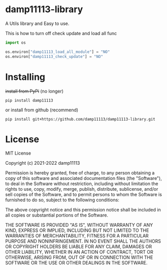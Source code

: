damp11113-library
===============
A Utils library and Easy to use.

This is how to turn off check update and load all func
```py
import os

os.environ["damp11113_load_all_module"] = "NO"
os.environ["damp11113_check_update"] = "NO"
```

Installing
===============
~~install from PyPi~~ (no longer)

    pip install damp11113
    
or install from github (recommend) 

    pip install git+https://github.com/damp11113/damp11113-library.git
    
License
===============

MIT License

Copyright (c) 2021-2022 damp11113

Permission is hereby granted, free of charge, to any person obtaining a copy of this software and associated documentation files (the "Software"), to deal in the Software without restriction, including without limitation the rights to use, copy, modify, merge, publish, distribute, sublicense, and/or sell copies of the Software, and to permit persons to whom the Software is furnished to do so, subject to the following conditions:

The above copyright notice and this permission notice shall be included in all copies or substantial portions of the Software.

THE SOFTWARE IS PROVIDED "AS IS", WITHOUT WARRANTY OF ANY KIND, EXPRESS OR IMPLIED, INCLUDING BUT NOT LIMITED TO THE WARRANTIES OF MERCHANTABILITY, FITNESS FOR A PARTICULAR PURPOSE AND NONINFRINGEMENT. IN NO EVENT SHALL THE AUTHORS OR COPYRIGHT HOLDERS BE LIABLE FOR ANY CLAIM, DAMAGES OR OTHER LIABILITY, WHETHER IN AN ACTION OF CONTRACT, TORT OR OTHERWISE, ARISING FROM, OUT OF OR IN CONNECTION WITH THE SOFTWARE OR THE USE OR OTHER DEALINGS IN THE SOFTWARE.
